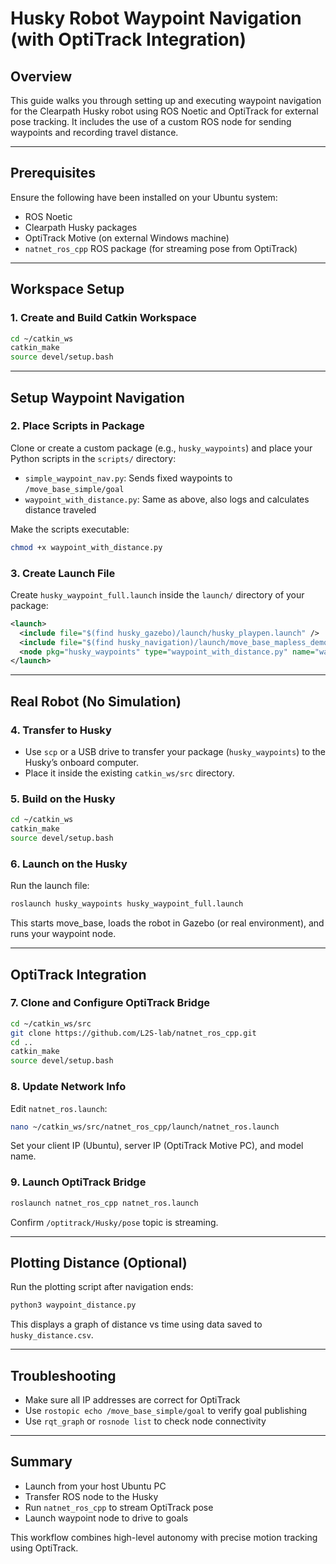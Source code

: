 # Husky Robot Waypoint Navigation (with OptiTrack Integration)

## Overview
This guide walks you through setting up and executing waypoint navigation for the Clearpath Husky robot using ROS Noetic and OptiTrack for external pose tracking. It includes the use of a custom ROS node for sending waypoints and recording travel distance.

---

## Prerequisites
Ensure the following have been installed on your Ubuntu system:

- ROS Noetic
- Clearpath Husky packages
- OptiTrack Motive (on external Windows machine)
- `natnet_ros_cpp` ROS package (for streaming pose from OptiTrack)

---

## Workspace Setup

### 1. Create and Build Catkin Workspace
```bash
cd ~/catkin_ws
catkin_make
source devel/setup.bash
```

---

## Setup Waypoint Navigation

### 2. Place Scripts in Package
Clone or create a custom package (e.g., `husky_waypoints`) and place your Python scripts in the `scripts/` directory:

- `simple_waypoint_nav.py`: Sends fixed waypoints to `/move_base_simple/goal`
- `waypoint_with_distance.py`: Same as above, also logs and calculates distance traveled

Make the scripts executable:
```bash
chmod +x waypoint_with_distance.py
```

### 3. Create Launch File
Create `husky_waypoint_full.launch` inside the `launch/` directory of your package:
```xml
<launch>
  <include file="$(find husky_gazebo)/launch/husky_playpen.launch" />
  <include file="$(find husky_navigation)/launch/move_base_mapless_demo.launch" />
  <node pkg="husky_waypoints" type="waypoint_with_distance.py" name="waypoint_nav" output="screen" />
</launch>
```

---

## Real Robot (No Simulation)

### 4. Transfer to Husky
- Use `scp` or a USB drive to transfer your package (`husky_waypoints`) to the Husky’s onboard computer.
- Place it inside the existing `catkin_ws/src` directory.

### 5. Build on the Husky
```bash
cd ~/catkin_ws
catkin_make
source devel/setup.bash
```

### 6. Launch on the Husky
Run the launch file:
```bash
roslaunch husky_waypoints husky_waypoint_full.launch
```
This starts move_base, loads the robot in Gazebo (or real environment), and runs your waypoint node.

---

## OptiTrack Integration

### 7. Clone and Configure OptiTrack Bridge
```bash
cd ~/catkin_ws/src
git clone https://github.com/L2S-lab/natnet_ros_cpp.git
cd ..
catkin_make
source devel/setup.bash
```

### 8. Update Network Info
Edit `natnet_ros.launch`:
```bash
nano ~/catkin_ws/src/natnet_ros_cpp/launch/natnet_ros.launch
```
Set your client IP (Ubuntu), server IP (OptiTrack Motive PC), and model name.

### 9. Launch OptiTrack Bridge
```bash
roslaunch natnet_ros_cpp natnet_ros.launch
```
Confirm `/optitrack/Husky/pose` topic is streaming.

---

## Plotting Distance (Optional)
Run the plotting script after navigation ends:
```bash
python3 waypoint_distance.py
```
This displays a graph of distance vs time using data saved to `husky_distance.csv`.

---

## Troubleshooting
- Make sure all IP addresses are correct for OptiTrack
- Use `rostopic echo /move_base_simple/goal` to verify goal publishing
- Use `rqt_graph` or `rosnode list` to check node connectivity

---

## Summary
- Launch from your host Ubuntu PC
- Transfer ROS node to the Husky
- Run `natnet_ros_cpp` to stream OptiTrack pose
- Launch waypoint node to drive to goals

This workflow combines high-level autonomy with precise motion tracking using OptiTrack.

